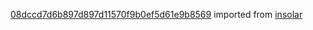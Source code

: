 [08dccd7d6b897d897d11570f9b0ef5d61e9b8569](https://github.com/insolar/insolar/commit/08dccd7d6b897d897d11570f9b0ef5d61e9b8569) imported from [insolar](https://github.com/insolar/insolar)
